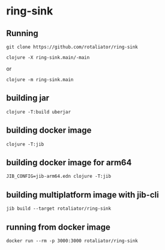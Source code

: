 # ring-sink

## Running

`git clone https://github.com/rotaliator/ring-sink`

`clojure -X ring-sink.main/-main`

or

`clojure -m ring-sink.main`

## building jar

`clojure -T:build uberjar`


## building docker image

`clojure -T:jib`

## building docker image for arm64

`JIB_CONFIG=jib-arm64.edn clojure -T:jib`

## building multiplatform image with jib-cli

`jib build --target rotaliator/ring-sink`

## running from docker image

`docker run --rm -p 3000:3000 rotaliator/ring-sink`
